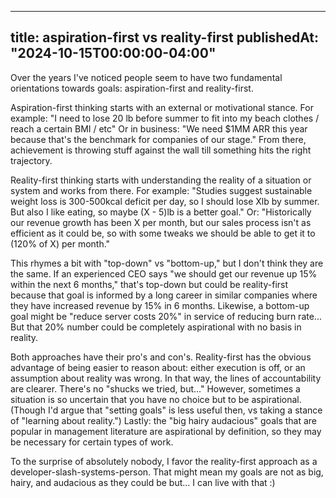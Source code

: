 
---
title: aspiration-first vs reality-first
publishedAt: "2024-10-15T00:00:00-04:00"
---

Over the years I've noticed people seem to have two fundamental orientations towards goals: aspiration-first and
reality-first.

Aspiration-first thinking starts with an external or motivational stance.  For example: "I need to lose 20 lb before
summer to fit into my beach clothes / reach a certain BMI / etc"  Or in business: "We need $1MM ARR this year because
that's the benchmark for companies of our stage."  From there, achievement is throwing stuff against the wall till
something hits the right trajectory.

Reality-first thinking starts with understanding the reality of a situation or system and works from there.  For
example: "Studies suggest sustainable weight loss is 300-500kcal deficit per day, so I should lose Xlb by summer.  But
also I like eating, so maybe (X - 5)lb is a better goal."  Or: "Historically our revenue growth has been X per month,
but our sales process isn't as efficient as it could be, so with some tweaks we should be able to get it to (120% of X)
per month."

This rhymes a bit with "top-down" vs "bottom-up," but I don't think they are the same.  If an experienced CEO says "we
should get our revenue up 15% within the next 6 months," that's top-down but could be reality-first because that goal is
informed by a long career in similar companies where they have increased revenue by 15% in 6 months.  Likewise, a
bottom-up goal might be "reduce server costs 20%" in service of reducing burn rate... But that 20% number could be
completely aspirational with no basis in reality.

Both approaches have their pro's and con's.  Reality-first has the obvious advantage of being easier to reason about:
either execution is off, or an assumption about reality was wrong.  In that way, the lines of accountability are
clearer.  There's no "shucks we tried, but..."  However, sometimes a situation is so uncertain that you have no choice
but to be aspirational.  (Though I'd argue that "setting goals" is less useful then, vs taking a stance of "learning
about reality.")  Lastly: the "big hairy audacious" goals that are popular in management literature are aspirational by
definition, so they may be necessary for certain types of work.

To the surprise of absolutely nobody, I favor the reality-first approach as a developer-slash-systems-person.  That
might mean my goals are not as big, hairy, and audacious as they could be but... I can live with that :)
